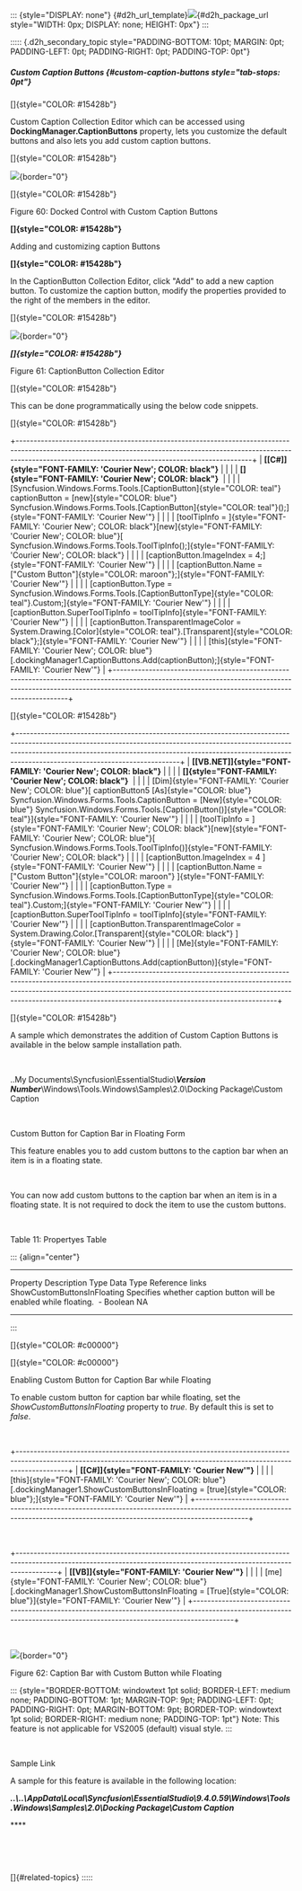 ::: {style="DISPLAY: none"}
[](ms-xhelp:///?Id=d2h_url_template){#d2h_url_template}![](!package_url!){#d2h_package_url style="WIDTH: 0px; DISPLAY: none; HEIGHT: 0px"}
:::

::::: {.d2h_secondary_topic style="PADDING-BOTTOM: 10pt; MARGIN: 0pt; PADDING-LEFT: 0pt; PADDING-RIGHT: 0pt; PADDING-TOP: 0pt"}
##### Custom Caption Buttons {#custom-caption-buttons style="tab-stops: 0pt"}

[]{style="COLOR: #15428b"} 

Custom Caption Collection Editor which can be accessed using **DockingManager.CaptionButtons** property, lets you customize the default buttons and also lets you add custom caption buttons.

[]{style="COLOR: #15428b"} 

![](ImagesExt/image76_60.jpg){border="0"}

[]{style="COLOR: #15428b"} 

Figure 60: Docked Control with Custom Caption Buttons

**[]{style="COLOR: #15428b"}** 

Adding and customizing caption Buttons

**[]{style="COLOR: #15428b"}** 

In the CaptionButton Collection Editor, click \"Add\" to add a new caption button. To customize the caption button, modify the properties provided to the right of the members in the editor.

[]{style="COLOR: #15428b"} 

![](ImagesExt/image76_61.jpg){border="0"}

***[]{style="COLOR: #15428b"}*** 

Figure 61: CaptionButton Collection Editor

[]{style="COLOR: #15428b"} 

This can be done programmatically using the below code snippets.

[]{style="COLOR: #15428b"} 

+-----------------------------------------------------------------------------------------------------------------------------------------------------------------------------------------------------------------------------+
| **[\[C#\]]{style="FONT-FAMILY: 'Courier New'; COLOR: black"}**                                                                                                                                                              |
|                                                                                                                                                                                                                             |
| **[]{style="FONT-FAMILY: 'Courier New'; COLOR: black"}**                                                                                                                                                                    |
|                                                                                                                                                                                                                             |
| [Syncfusion.Windows.Forms.Tools.[CaptionButton]{style="COLOR: teal"} captionButton = [new]{style="COLOR: blue"} Syncfusion.Windows.Forms.Tools.[CaptionButton]{style="COLOR: teal"}();]{style="FONT-FAMILY: 'Courier New'"} |
|                                                                                                                                                                                                                             |
| [toolTipInfo = ]{style="FONT-FAMILY: 'Courier New'; COLOR: black"}[new]{style="FONT-FAMILY: 'Courier New'; COLOR: blue"}[ Syncfusion.Windows.Forms.Tools.ToolTipInfo();]{style="FONT-FAMILY: 'Courier New'; COLOR: black"}  |
|                                                                                                                                                                                                                             |
| [captionButton.ImageIndex = 4;]{style="FONT-FAMILY: 'Courier New'"}                                                                                                                                                         |
|                                                                                                                                                                                                                             |
| [captionButton.Name = [\"Custom Button\"]{style="COLOR: maroon"};]{style="FONT-FAMILY: 'Courier New'"}                                                                                                                      |
|                                                                                                                                                                                                                             |
| [captionButton.Type = Syncfusion.Windows.Forms.Tools.[CaptionButtonType]{style="COLOR: teal"}.Custom;]{style="FONT-FAMILY: 'Courier New'"}                                                                                  |
|                                                                                                                                                                                                                             |
| [captionButton.SuperToolTipInfo = toolTipInfo]{style="FONT-FAMILY: 'Courier New'"}                                                                                                                                          |
|                                                                                                                                                                                                                             |
| [captionButton.TransparentImageColor = System.Drawing.[Color]{style="COLOR: teal"}.[Transparent]{style="COLOR: black"};]{style="FONT-FAMILY: 'Courier New'"}                                                                |
|                                                                                                                                                                                                                             |
| [this]{style="FONT-FAMILY: 'Courier New'; COLOR: blue"}[.dockingManager1.CaptionButtons.Add(captionButton);]{style="FONT-FAMILY: 'Courier New'"}                                                                            |
+-----------------------------------------------------------------------------------------------------------------------------------------------------------------------------------------------------------------------------+

[]{style="COLOR: #15428b"} 

+---------------------------------------------------------------------------------------------------------------------------------------------------------------------------------------------------------------------------------------------------------------------------------------+
| **[\[VB.NET\]]{style="FONT-FAMILY: 'Courier New'; COLOR: black"}**                                                                                                                                                                                                                    |
|                                                                                                                                                                                                                                                                                       |
| **[]{style="FONT-FAMILY: 'Courier New'; COLOR: black"}**                                                                                                                                                                                                                              |
|                                                                                                                                                                                                                                                                                       |
| [Dim]{style="FONT-FAMILY: 'Courier New'; COLOR: blue"}[ captionButton5 [As]{style="COLOR: blue"} Syncfusion.Windows.Forms.Tools.CaptionButton = [New]{style="COLOR: blue"} Syncfusion.Windows.Forms.Tools.[CaptionButton()]{style="COLOR: teal"}]{style="FONT-FAMILY: 'Courier New'"} |
|                                                                                                                                                                                                                                                                                       |
| [toolTipInfo = ]{style="FONT-FAMILY: 'Courier New'; COLOR: black"}[new]{style="FONT-FAMILY: 'Courier New'; COLOR: blue"}[ Syncfusion.Windows.Forms.Tools.ToolTipInfo()]{style="FONT-FAMILY: 'Courier New'; COLOR: black"}                                                             |
|                                                                                                                                                                                                                                                                                       |
| [captionButton.ImageIndex = 4 ]{style="FONT-FAMILY: 'Courier New'"}                                                                                                                                                                                                                   |
|                                                                                                                                                                                                                                                                                       |
| [captionButton.Name = [\"Custom Button\"]{style="COLOR: maroon"} ]{style="FONT-FAMILY: 'Courier New'"}                                                                                                                                                                                |
|                                                                                                                                                                                                                                                                                       |
| [captionButton.Type = Syncfusion.Windows.Forms.Tools.[CaptionButtonType]{style="COLOR: teal"}.Custom;]{style="FONT-FAMILY: 'Courier New'"}                                                                                                                                            |
|                                                                                                                                                                                                                                                                                       |
| [captionButton.SuperToolTipInfo = toolTipInfo]{style="FONT-FAMILY: 'Courier New'"}                                                                                                                                                                                                    |
|                                                                                                                                                                                                                                                                                       |
| [captionButton.TransparentImageColor = System.Drawing.Color.[Transparent]{style="COLOR: black"} ]{style="FONT-FAMILY: 'Courier New'"}                                                                                                                                                 |
|                                                                                                                                                                                                                                                                                       |
| [Me]{style="FONT-FAMILY: 'Courier New'; COLOR: blue"}[.dockingManager1.CaptionButtons.Add(captionButton)]{style="FONT-FAMILY: 'Courier New'"}                                                                                                                                         |
+---------------------------------------------------------------------------------------------------------------------------------------------------------------------------------------------------------------------------------------------------------------------------------------+

[]{style="COLOR: #15428b"} 

A sample which demonstrates the addition of Custom Caption Buttons is available in the below sample installation path.

 

..My Documents\\Syncfusion\\EssentialStudio\\***Version Number***\\Windows\\Tools.Windows\\Samples\\2.0\\Docking Package\\Custom Caption

 

Custom Button for Caption Bar in Floating Form

This feature enables you to add custom buttons to the caption bar when an item is in a floating state.

 

You can now add custom buttons to the caption bar when an item is in a floating state. It is not required to dock the item to use the custom buttons.

 

Table 11: Propertyes Table

::: {align="center"}
  ----------------------------- ------------------------------------------------------------------- ------ ----------- -----------------
  Property                      Description                                                         Type   Data Type   Reference links
  ShowCustomButtonsInFloating   Specifies whether caption button will be enabled while floating.    \-     Boolean     NA
  ----------------------------- ------------------------------------------------------------------- ------ ----------- -----------------
:::

[]{style="COLOR: #c00000"} 

[]{style="COLOR: #c00000"} 

Enabling Custom Button for Caption Bar while Floating

To enable custom button for caption bar while floating, set the *ShowCustomButtonsInFloating* property to *true*. By default this is set to *false*.

 

+--------------------------------------------------------------------------------------------------------------------------------------------------------------------------+
| **[\[C#\]]{style="FONT-FAMILY: 'Courier New'"}**                                                                                                                         |
|                                                                                                                                                                          |
| [this]{style="FONT-FAMILY: 'Courier New'; COLOR: blue"}[.dockingManager1.ShowCustomButtonsInFloating = [true]{style="COLOR: blue"};]{style="FONT-FAMILY: 'Courier New'"} |
+--------------------------------------------------------------------------------------------------------------------------------------------------------------------------+

 

+-----------------------------------------------------------------------------------------------------------------------------------------------------------------------+
| **[\[VB\]]{style="FONT-FAMILY: 'Courier New'"}**                                                                                                                      |
|                                                                                                                                                                       |
| [me]{style="FONT-FAMILY: 'Courier New'; COLOR: blue"}[.dockingManager1.ShowCustomButtonsInFloating = [True]{style="COLOR: blue"}]{style="FONT-FAMILY: 'Courier New'"} |
+-----------------------------------------------------------------------------------------------------------------------------------------------------------------------+

 

![](ImagesExt/image76_62.jpg){border="0"}

Figure 62: Caption Bar with Custom Button while Floating

::: {style="BORDER-BOTTOM: windowtext 1pt solid; BORDER-LEFT: medium none; PADDING-BOTTOM: 1pt; MARGIN-TOP: 9pt; PADDING-LEFT: 0pt; PADDING-RIGHT: 0pt; MARGIN-BOTTOM: 9pt; BORDER-TOP: windowtext 1pt solid; BORDER-RIGHT: medium none; PADDING-TOP: 1pt"}
Note: This feature is not applicable for VS2005 (default) visual style.
:::

 

Sample Link

A sample for this feature is available in the following location:

***..\\..\\AppData\\Local\\Syncfusion\\EssentialStudio\\9.4.0.59\\Windows\\Tools.Windows\\Samples\\2.0\\Docking Package\\Custom Caption***

**** 

 

 

[]{#related-topics}
:::::
